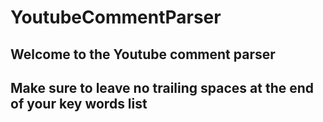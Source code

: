 # YoutubeCommentParser
## Welcome to the Youtube comment parser
## Make sure to leave no trailing spaces at the end of your key words list
##